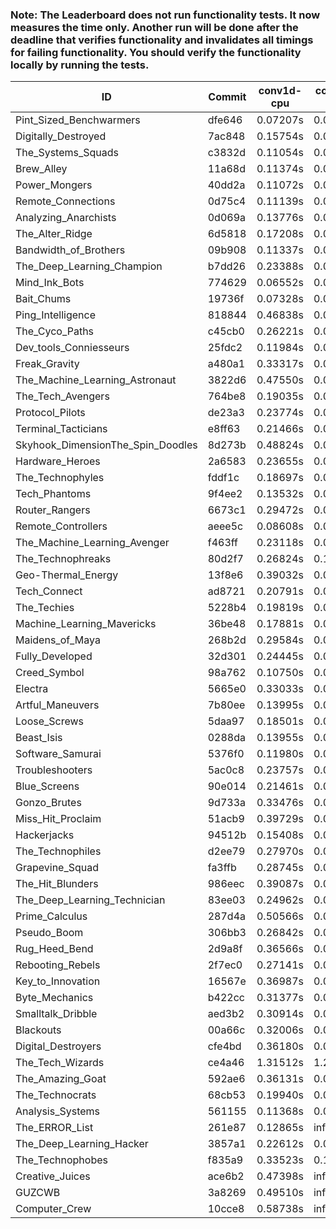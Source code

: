 ### Note: The Leaderboard does not run functionality tests. It now measures the time only. Another run will be done after the deadline that verifies functionality and invalidates all timings for failing functionality. You should verify the functionality locally by running the tests.

|ID|Commit|conv1d-cpu|conv1d-gpu|DWSPConv2D-gpu|gemm-gpu|avg|
|-|-|-|-|-|-|-|
|Pint_Sized_Benchwarmers|dfe646|0.07207s|0.05034s|2.80726s|1.73814s|1.16695s|
|Digitally_Destroyed|7ac848|0.15754s|0.06099s|2.79607s|1.76581s|1.19510s|
|The_Systems_Squads|c3832d|0.11054s|0.04237s|2.91736s|1.78445s|1.21368s|
|Brew_Alley|11a68d|0.11374s|0.04576s|2.94739s|1.80428s|1.22779s|
|Power_Mongers|40dd2a|0.11072s|0.04506s|2.95906s|1.81040s|1.23131s|
|Remote_Connections|0d75c4|0.11139s|0.05047s|2.96554s|1.80958s|1.23424s|
|Analyzing_Anarchists|0d069a|0.13776s|0.04532s|2.85394s|1.91375s|1.23769s|
|The_Alter_Ridge|6d5818|0.17208s|0.09891s|2.91556s|1.81125s|1.24945s|
|Bandwidth_of_Brothers|09b908|0.11337s|0.06754s|2.96496s|1.85262s|1.24962s|
|The_Deep_Learning_Champion|b7dd26|0.23388s|0.06931s|2.90288s|1.83312s|1.25980s|
|Mind_Ink_Bots|774629|0.06552s|0.07074s|3.00439s|1.91458s|1.26381s|
|Bait_Chums|19736f|0.07328s|0.06926s|2.88679s|2.08967s|1.27975s|
|Ping_Intelligence|818844|0.46838s|0.05644s|2.84497s|1.78725s|1.28926s|
|The_Cyco_Paths|c45cb0|0.26221s|0.07559s|3.05931s|1.82171s|1.30470s|
|Dev_tools_Conniesseurs|25fdc2|0.11984s|0.04808s|3.24247s|1.98627s|1.34916s|
|Freak_Gravity|a480a1|0.33317s|0.07536s|3.14042s|1.93805s|1.37175s|
|The_Machine_Learning_Astronaut|3822d6|0.47550s|0.07212s|3.02315s|1.95849s|1.38231s|
|The_Tech_Avengers|764be8|0.19035s|0.06116s|3.27989s|2.01038s|1.38544s|
|Protocol_Pilots|de23a3|0.23774s|0.06910s|3.24708s|2.02613s|1.39501s|
|Terminal_Tacticians|e8ff63|0.21466s|0.06637s|3.25111s|2.06921s|1.40034s|
|Skyhook_DimensionThe_Spin_Doodles|8d273b|0.48824s|0.06257s|2.82989s|2.22594s|1.40166s|
|Hardware_Heroes|2a6583|0.23655s|0.07011s|3.26963s|2.07749s|1.41345s|
|The_Technophyles|fddf1c|0.18697s|0.04449s|3.39996s|2.04436s|1.41895s|
|Tech_Phantoms|9f4ee2|0.13532s|0.08762s|3.26750s|2.18615s|1.41915s|
|Router_Rangers|6673c1|0.29472s|0.06873s|3.24475s|2.07587s|1.42102s|
|Remote_Controllers|aeee5c|0.08608s|0.04794s|3.50812s|2.07050s|1.42816s|
|The_Machine_Learning_Avenger|f463ff|0.23118s|0.06821s|3.30081s|2.11278s|1.42824s|
|The_Technophreaks|80d2f7|0.26824s|0.15280s|3.29274s|2.07378s|1.44689s|
|Geo-Thermal_Energy|13f8e6|0.39032s|0.08099s|3.51329s|1.80933s|1.44848s|
|Tech_Connect|ad8721|0.20791s|0.07229s|3.24700s|2.27173s|1.44973s|
|The_Techies|5228b4|0.19819s|0.07809s|3.25394s|2.38273s|1.47824s|
|Machine_Learning_Mavericks|36be48|0.17881s|0.07302s|3.30493s|2.37503s|1.48295s|
|Maidens_of_Maya|268b2d|0.29584s|0.06714s|3.27652s|2.30378s|1.48582s|
|Fully_Developed|32d301|0.24445s|0.06480s|3.29052s|2.40285s|1.50065s|
|Creed_Symbol|98a762|0.10750s|0.05499s|3.64981s|2.29218s|1.52612s|
|Electra|5665e0|0.33033s|0.07642s|3.89013s|1.83125s|1.53203s|
|Artful_Maneuvers|7b80ee|0.13995s|0.08331s|3.67394s|2.23408s|1.53282s|
|Loose_Screws|5daa97|0.18501s|0.08926s|3.64546s|2.26062s|1.54509s|
|Beast_Isis|0288da|0.13955s|0.09995s|3.69829s|2.28078s|1.55464s|
|Software_Samurai|5376f0|0.11980s|0.04871s|3.30185s|2.82018s|1.57263s|
|Troubleshooters|5ac0c8|0.23757s|0.07008s|3.70572s|2.28069s|1.57351s|
|Blue_Screens|90e014|0.21461s|0.07266s|3.62621s|2.44368s|1.58929s|
|Gonzo_Brutes|9d733a|0.33476s|0.06188s|3.69663s|2.35094s|1.61105s|
|Miss_Hit_Proclaim|51acb9|0.39729s|0.07784s|3.65143s|2.31978s|1.61159s|
|Hackerjacks|94512b|0.15408s|0.07910s|3.92527s|2.43849s|1.64924s|
|The_Technophiles|d2ee79|0.27970s|0.04712s|3.24496s|3.02663s|1.64960s|
|Grapevine_Squad|fa3ffb|0.28745s|0.07750s|3.76118s|2.58232s|1.67711s|
|The_Hit_Blunders|986eec|0.39087s|0.07037s|3.65358s|2.65274s|1.69189s|
|The_Deep_Learning_Technician|83ee03|0.24962s|0.07166s|3.42638s|3.16272s|1.72759s|
|Prime_Calculus|287d4a|0.50566s|0.09366s|3.88021s|2.43437s|1.72848s|
|Pseudo_Boom|306bb3|0.26842s|0.04873s|3.99540s|2.64061s|1.73829s|
|Rug_Heed_Bend|2d9a8f|0.36566s|0.06680s|3.85294s|2.67426s|1.73991s|
|Rebooting_Rebels|2f7ec0|0.27141s|0.08462s|4.00771s|2.60956s|1.74332s|
|Key_to_Innovation|16567e|0.36987s|0.06220s|4.08302s|2.46673s|1.74545s|
|Byte_Mechanics|b422cc|0.31377s|0.06408s|3.86126s|2.77853s|1.75441s|
|Smalltalk_Dribble|aed3b2|0.30914s|0.07555s|4.01472s|2.61864s|1.75451s|
|Blackouts|00a66c|0.32006s|0.08431s|4.08743s|2.76166s|1.81337s|
|Digital_Destroyers|cfe4bd|0.36180s|0.07376s|4.19335s|3.04315s|1.91802s|
|The_Tech_Wizards|ce4a46|1.31512s|1.27741s|3.26887s|2.39087s|2.06307s|
|The_Amazing_Goat|592ae6|0.36131s|0.07150s|3.72952s|4.78564s|2.23699s|
|The_Technocrats|68cb53|0.19940s|0.08828s|3.39898s|5.98438s|2.41776s|
|Analysis_Systems|561155|0.11368s|0.04475s|infs|infs|infs|
|The_ERROR_List|261e87|0.12865s|infs|3.64480s|2.34157s|infs|
|The_Deep_Learning_Hacker|3857a1|0.22612s|0.07082s|infs|1.92956s|infs|
|The_Technophobes|f835a9|0.33523s|0.18643s|infs|2.06549s|infs|
|Creative_Juices|ace6b2|0.47398s|infs|infs|4.44078s|infs|
|GUZCWB|3a8269|0.49510s|infs|infs|4.72669s|infs|
|Computer_Crew|10cce8|0.58738s|infs|infs|4.95495s|infs|
